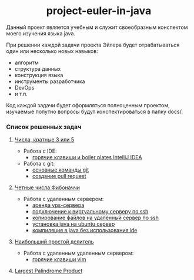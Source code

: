 <div id="header" align="center">
    <h1>project-euler-in-java</h1>
</div>

Данный проект является учебным и служит своеобразным конспектом моего изучения языка java.

При решении каждой задачи проекта Эйлера будет отрабатываться один или несколько новых навыков:

* алгоритм
* структура данных
* конструкция языка
* инструменты разработчика
* DevOps
* и т.п.

Код каждой задачи будет оформляться полноценным проектом, изучаемые попутно вопросы будут конспектироваться в папку
docs/.

### Список решенных задач

1. [Числа, кратные 3 или 5](problem-1/README.md)
    * Работа с IDE:
        * [горячие клавиши и boiler plates IntelliJ IDEA](doc-files/problem-1/intellij-idea-hot-keys-and-boilerplates.md)
    * Работа с git:
        * [основные команды git](doc-files/problem-1/git-commands.md)
        * [создание pull request](doc-files/problem-1/pull-request-example.md)

2. [Четные числа Фибоначчи](problem-2/src/Problem2.java)
    * Работа с удаленным сервером:
        * [аренда vps-сервера](doc-files/problem-2/vps-rental.md)
        * [подключение к виртуальному серверу по ssh](doc-files/problem-2/connecting-to-vps-by-ssh.md)
        * [копирование файлов на удаленный сервер по ssh](doc-files/problem-2/copying-files-over-ssh.md)
        * [установка java на ubuntu сервер](doc-files/problem-2/java-installation.md)
        * [компиляция в java без использования ide](doc-files/problem-2/compilation-in-java.md)

3. [Наибольший простой делитель](problem-3/src/Problem3.java)
    * Работа с удаленным удаленным сервером:
        * [горячие клавиши vim](doc-files/problem-3/vim-hot-keys.md)

4. [Largest Palindrome Product](problem-4/src/problem4/Main.java)
